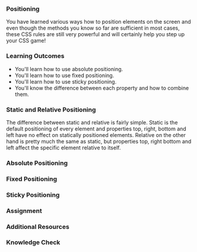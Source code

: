 ### Positioning

You have learned various ways how to position elements on the screen and even though the methods you know so far are sufficient in most cases, these CSS rules are still very powerful and will certainly help you step up your CSS game!

### Learning Outcomes
 - You'll learn how to use absolute positioning.
 - You'll learn how to use fixed positioning.
 - You'll learn how to use sticky positioning.
 - You'll know the difference between each property and how to combine them.

### Static and Relative Positioning
The difference between static and relative is fairly simple. Static is the default positioning of every element and properties top, right, bottom and left have no effect on statically positioned elements. Relative on the other hand is pretty much the same as static, but properties top, right bottom and left affect the specific element relative to itself.

### Absolute Positioning

### Fixed Positioning 

### Sticky Positioning

### Assignment

### Additional Resources

### Knowledge Check